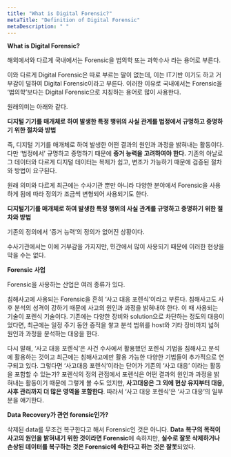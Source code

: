 ```yaml
---
title: "What is Digital Forensic?"
metaTitle: "Definition of Digital Forensic"
metaDescription: " "
---
```


**What is Digital Forensic?**

해외에서와 다르게 국내에서는 Forensic을 법의학 또는 과학수사 라는 용어로 부른다.

이와 다르게 Digital Forensic은 따로 부르는 말이 없는데, 이는 IT기반 이기도 하고 거부감이 덜하여 Digital Forensic이라고 부른다. 이러한 이유로 국내에서는 Forensic을 ‘법의학’보다는 Digital Forensic으로 지칭하는 용어로 많이 사용한다.

 

원래의미는 아래와 같다.

**디지털 기기를 매개체로 하여 발생한 특정 행위의 사실 관계를 법정에서 규멍하고 증명하기 위한 절차와 방법**

즉, 디지털 기기를 매개체로 하여 발생한 어떤 결과의 원인과 과정을 밝혀내는 활동이다. 다만 ‘법정에서’ 규명하고 증명하기 때문에 **증거 능력을 고려하여야 한다.** 기존의 아날로그 데이터와 다르게 디지털 데이터는 복제가 쉽고, 변조가 가능하기 때문에 검증된 절차와 방법이 요구된다. 

 

원래 의미와 다르게 최근에는 수사기관 뿐만 아니라 다양한 분야에서 Forensic을 사용하게 됨에 따라 정의가 조금씩 변형되어 사용되기도 한다.

**디지털기기를 매개체로 하여 발생한 특정 행위의 사실 관계를 규명하고 증명하기 위한 절차와 방법**

기존의 정의에서 ‘증거 능력’의 정의가 없어진 상황이다.

수사기관에서는 이에 거부감을 가지지만, 민간에서 많이 사용되기 때문에 이러한 현상을 막을 수는 없다.

 

**Forensic** **사업**

Forensic을 사용하는 산업은 여러 종류가 있다.

침해사고에 사용되는 Forensic을 흔히 ‘사고 대응 포렌식’이라고 부른다. 침해사고도 사후 분석의 성격이 강하기 때문에 사고의 원인과 과정을 밝혀내야 한다. 이 때 사용되는 기술이 포렌식 기술이다. 기존에는 다양한 장비와 solution으로 차단하는 정도의 대응이었다면, 최근에는 일정 주기 동안 증적을 쌓고 분석 범위를 host와 기타 장비까지 넓혀 원인과 과정을 분석하는 대응을 한다.

 다시 말해, ‘사고 대응 포렌식’은 사건 수사에서 활용했던 포렌식 기법을 침해사고 분석에 활용하는 것이고 최근에는 침해사고에만 활용 가능한 다양한 기법들이 추가적으로 연구되고 있다. 그렇다면 ‘사고대응 포렌식’이라는 단어가 기존의 ‘사고 대응’ 이라는 활동을 포함할 수 있는가? 포렌식의 정의 관점에서 포렌식은 어떤 결과의 원인과 과정을 밝혀내는 활동이기 때문에 그렇게 볼 수도 있지만, **사고대응은 그 외에 현상 유지부터 대응, 사후 관리까지 더 많은 영역을 포함한다**. 따라서 ‘사고 대응 포렌식’은 ‘사고 대응’의 일부분을 얘기한다.

 

 

**Data Recovery가 관연 forensic인가?**

삭제된 data를 무조건 복구한다고 해서 Forensic인 것은 아니다. **Data** **복구의 목적이 사고의 원인을 밝혀내기 위한 것이라면 Forensic**에 속하지만, **실수로 잘못 삭제하거나 손상된 데이터를 복구하는 것은 Forensic에 속한다고 하는 것은 잘못**되었다.

 

 

 

 

